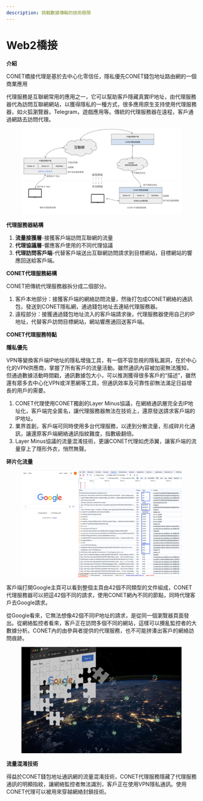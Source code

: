 ```yaml
---
description: 挑戰數據傳輸的技術極限
---
```


# Web2橋接

**介紹**

CONET橋接代理是基於去中心化零信任，隱私優先CONET錢包地址路由網的一個商業應用

代理服務是互聯網常用的應用之一，它可以幫助客戶隱藏真實IP地址，由代理服務器代為訪問互聯網網站，以獲得隱私的一種方式，很多應用原生支持使用代理服務器，如火狐瀏覽器，Telegram，遊戲應用等。傳統的代理服務器在遠程，客戶通過網路去訪問代理。

<figure><img src=".gitbook/assets/image (30).png" alt=""><figcaption></figcaption></figure>

**代理服務器結構**

1. **流量接獲層**-接獲客戶端訪問互聯網的流量
2. **代理協議層**-響應客戶使用的不同代理協議
3. **代理訪問客戶端**-代替客戶端送出互聯網訪問請求到目標網站，目標網站的響應回送給客戶端。

**CONET代理服務結構**

CONET把傳統代理服務器拆分成二個部分。

1. 客戶本地部分：接獲客戶端的網絡訪問流量，然後打包成CONET網絡的通訊包，發送到CONET隱私網，通過錢包地址去連結代理服務器。
2. 遠程部分：接獲通過錢包地址流入的客戶端請求後，代理服務器使用自己的IP地址，代替客戶訪問目標網站，網站響應通回送客戶端。

**CONET代理服務特點**

**隱私優先**

VPN等變換客戶端IP地址的隱私增強工具，有一個不容忽視的隱私漏洞，在於中心化的VPN供應商，掌握了所有客戶的流量活動。雖然通訊內容被加密無法獲知，但通過數據活動時間戳，通訊數據包大小，可以推測獲得很多客戶的“描述”，雖然還有眾多去中心化VPN或洋蔥網等工具，但通訊效率及可靠性卻無法滿足日益增長的用戶的需要。

1. CONET代理使用CONET獨創的Layer Minus協議，在網絡通訊層完全去IP地址化，客戶端完全匿名，讓代理服務器無法在技術上，還原發送請求客戶端的IP地址。
2. 業界首創，客戶端可同時使用多台代理服務，以達到分散流量，形成碎片化通訊，讓還原客戶端網絡通訊指紋難度，指數級翻倍。
3. Layer Minus協議的流量混淆技術，更讓CONET代理如虎添翼，讓客戶端的流量穿上了隱形外衣，悄然無聲。

**碎片化流量**

<figure><img src=".gitbook/assets/image (14).png" alt=""><figcaption></figcaption></figure>

客戶端打開Google主頁可以看到整個主頁由42個不同類型的文件組成，CONET代理服務器可以把這42個不同的請求，使用CONET網內不同的節點，同時代理客戶去Google請求。

從Google看來，它無法想像42個不同IP地址的請求，是從同一個瀏覽器頁面發出。從網絡監控者看來，客戶正在訪問多個不同的網站，這樣可以攪亂監控者的大數據分析。CONET內的由參與者提供的代理服務，也不可能拼湊出客戶的網絡訪問痕跡。

<figure><img src=".gitbook/assets/image (34).png" alt=""><figcaption></figcaption></figure>

**流量混淆技術**

得益於CONET錢包地址通訊網的流量混淆技術，CONET代理服務隱藏了代理服務通訊的明顯指紋，讓網絡監控者無法識別，客戶正在使用VPN隱私通訊。使用CONET代理可以被用來穿越網絡封鎖技術。
